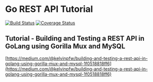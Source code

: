 
# Go REST API Tutorial

[![Build Status](https://travis-ci.org/kelvins/GoApiTutorial.svg?branch=master)](https://travis-ci.org/kelvins/GoApiTutorial)
[![Coverage Status](https://coveralls.io/repos/github/kelvins/GoApiTutorial/badge.svg?branch=master)](https://coveralls.io/github/kelvins/GoApiTutorial?branch=master)

## Tutorial - Building and Testing a REST API in GoLang using Gorilla Mux and MySQL

[https://medium.com/@kelvinpfw/building-and-testing-a-rest-api-in-golang-using-gorilla-mux-and-mysql-1f0518818ff6](https://medium.com/@kelvinpfw/building-and-testing-a-rest-api-in-golang-using-gorilla-mux-and-mysql-1f0518818ff6)
